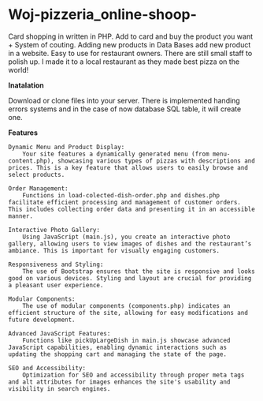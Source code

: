 # Woj-pizzeria_online-shoop-
Card shopping in written in PHP. Add to card and buy the product you want + System of couting. Adding new products in Data Bases add new product in a website. Easy to use for restaurant owners.
There are still small staff to polish up. I made it to a local restaurant as they made best pizza on the world!

**Inatalation**

Download or clone files into your server. There is implemented handing errors systems and in the case of now database SQL table, it will create one. 

**Features**

    Dynamic Menu and Product Display:
        Your site features a dynamically generated menu (from menu-content.php), showcasing various types of pizzas with descriptions and prices. This is a key feature that allows users to easily browse and select products.

    Order Management:
        Functions in load-colected-dish-order.php and dishes.php facilitate efficient processing and management of customer orders. This includes collecting order data and presenting it in an accessible manner.

    Interactive Photo Gallery:
        Using JavaScript (main.js), you create an interactive photo gallery, allowing users to view images of dishes and the restaurant’s ambiance. This is important for visually engaging customers.

    Responsiveness and Styling:
        The use of Bootstrap ensures that the site is responsive and looks good on various devices. Styling and layout are crucial for providing a pleasant user experience.

    Modular Components:
        The use of modular components (components.php) indicates an efficient structure of the site, allowing for easy modifications and future development.

    Advanced JavaScript Features:
        Functions like pickUpLargeDish in main.js showcase advanced JavaScript capabilities, enabling dynamic interactions such as updating the shopping cart and managing the state of the page.

    SEO and Accessibility:
        Optimization for SEO and accessibility through proper meta tags and alt attributes for images enhances the site's usability and visibility in search engines.
